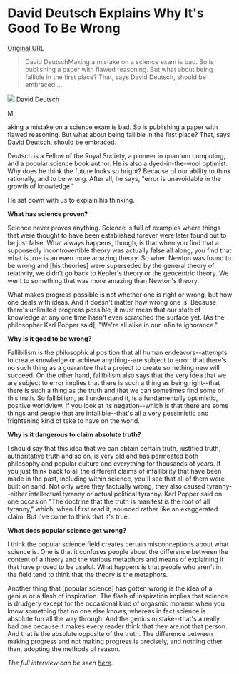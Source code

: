 # David Deutsch Explains Why It's Good To Be Wrong

[Original URL](http://nautil.us/blog/david-deutsch-explains-why-its-good-to-be-wrong)

> David DeutschMaking a mistake on a science exam is bad. So is publishing a paper with flawed reasoning. But what about being fallible in the first place? That, says David Deutsch, should be embraced....

![](http://static.nautil.us/6062_09ccf3183d9e90e5ae1f425d5f9b2c00.png) David Deutsch 

<span class="dropcap mqw">M</span>

aking a mistake on a science exam is bad. So is publishing a paper with flawed reasoning. But what about being fallible in the first place? That, says David Deutsch, should be embraced.

Deutsch is a Fellow of the Royal Society, a pioneer in quantum computing, and a popular science book author. He is also a dyed-in-the-wool optimist. Why does he think the future looks so bright? Because of our ability to think rationally, and to be wrong. After all, he says, "error is unavoidable in the growth of knowledge."

He sat down with us to explain his thinking.

**What has science proven?**

Science never proves anything. Science is full of examples where things that were thought to have been established forever were later found out to be just false. What always happens, though, is that when you find that a supposedly incontrovertible theory was actually false all along, you find that what is true is an even more amazing theory. So when Newton was found to be wrong and [his theories] were superseded by the general theory of relativity, we didn't go back to Kepler's theory or the geocentric theory. We went to something that was more amazing than Newton's theory.

What makes progress possible is not whether one is right or wrong, but how one deals with ideas. And it doesn't matter how wrong one is. Because there's unlimited progress possible, it must mean that our state of knowledge at any one time hasn't even scratched the surface yet. [As the philosopher Karl Popper said], "We're all alike in our infinite ignorance."

**Why is it good to be wrong?**

Fallibilism is the philosophical position that all human endeavors--attempts to create knowledge or achieve anything--are subject to error; that there's no such thing as a guarantee that a project to create something new will succeed. On the other hand, fallibilism also says that the very idea that we are subject to error implies that there is such a thing as being right--that there is such a thing as the truth and that we can sometimes find some of this truth. So fallibilism, as I understand it, is a fundamentally optimistic, positive worldview. If you look at its negation--which is that there are some things and people that are infallible--that's all a very pessimistic and frightening kind of take to have on the world.

**Why is it dangerous to claim absolute truth?**

I should say that this idea that we can obtain certain truth, justified truth, authoritative truth and so on, is very old and has permeated both philosophy and popular culture and everything for thousands of years. If you just think back to all the different claims of infallibility that have been made in the past, including within science, you'll see that all of them were built on sand. Not only were they factually wrong, they also caused tyranny--either intellectual tyranny or actual political tyranny. Karl Popper said on one occasion "The doctrine that the truth is manifest is the root of all tyranny," which, when I first read it, sounded rather like an exaggerated claim. But I've come to think that it's true.

**What does popular science get wrong?**

I think the popular science field creates certain misconceptions about what science is. One is that it confuses people about the difference between the content of a theory and the various metaphors and means of explaining it that have proved to be useful. What happens is that people who aren't in the field tend to think that the theory _is_ the metaphors.

Another thing that [popular science] has gotten wrong is the idea of a genius or a flash of inspiration. The flash of inspiration implies that science is drudgery except for the occasional kind of orgasmic moment when you know something that no one else knows, whereas in fact science is absolute fun all the way through. And the genius mistake--that's a really bad one because it makes every reader think that they are not that person. And that is the absolute opposite of the truth. The difference between making progress and not making progress is precisely, and nothing other than, adopting the methods of reason.

_The full interview can be seen [here](http://nautil.us/issue/2/uncertainty/ingenious-david-deutsch)._
